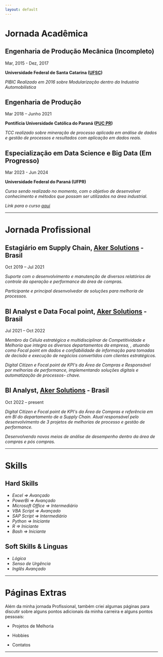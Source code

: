 ```yaml
---
layout: default
---
```


# Jornada Acadêmica


## **Engenharia de Produção Mecânica (Incompleto)**
Mar, 2015 - Dez, 2017 

**Universidade Federal de Santa Catarina ([UFSC](https://ufsc.br/))**

_PIBIC Realizado em 2016 sobre Modularização dentro da Industria Automobilística_


## **Engenharia de Produção**
Mar 2018 – Junho 2021

**Pontifícia Universidade Católica do Paraná ([PUC PR](https://www.pucpr.br/american-academy/?gclid=CjwKCAjwp6CkBhB_EiwAlQVyxW-rF9zR4BXrc8RwA5M4nn4DIJUsO4rLPNunoOzzmlfEd0Ov5Hk6MBoCKqUQAvD_BwE))**

_TCC realizado sobre mineração de processo aplicada em análise de dados e gestão de processos e resultados com aplicação em dados reais._

## **Especialização em Data Science e Big Data (Em Progresso)**
Mar 2023 - Jun 2024 

**Universidade Federal do Paraná (UFPR)**

_Curso sendo realizado no momento, com o objetivo de desenvolver conhecimento e métodos que possam ser utilizados na área industrial._

_Link para o curso [aqui](http://dsbd.leg.ufpr.br/)_

* * *

# Jornada Profissional

## **Estagiário em Supply Chain**, [Aker Solutions](https://www.akersolutions.com/) - Brasil     
Oct 2019 – Jul 2021

_Suporte com o desenvolvimento e manutenção de diversos relatórios de controle da operação e performance da área de compras._

_Participante e principal desenvolvedor de soluções para melhoria de processos._

## **BI Analyst e Data Focal point**, [Aker Solutions](https://www.akersolutions.com/) - Brasil
Jul 2021 – Oct 2022

_Membro da Célula estratégica e multidisciplinar de Competitividade e Melhoria que integra os diversos departamentos da empresa, , atuando como Focal point em dados e confiabilidade de informação para tomadas de decisão e execução de negócios convertidos com clientes estratégicos._

_Digital Citizen e Focal point de KPI's da Área de Compras e Responsável por melhorias de performance, implementando soluções digitais e automatização de processos- chave._

## **BI Analyst**, [Aker Solutions](https://www.akersolutions.com/) - Brasil
Oct 2022 – present

_Digital Citizen e Focal point de KPI's da Área de Compras e referência em em BI do departamento de a Supply Chain. Atual responsável pelo desenvolvimento de 3 projetos de melhorias de processo e gestão de performance._

_Desenvolvendo novos meios de análise de desempenho dentro da área de compras e pós compras._


* * *

# **Skills**

## Hard Skills
*   _Excel            =>      Avançado_
*   _PowerBi          =>      Avançado_
*   _Microsoft Office =>      Intermediário_
*   _VBA Script       =>      Avançado_
*   _SAP Script       =>      Intermediário_
*   _Python           =>      Iniciante_
*   _R                =>      Iniciante_
*   _Bash             =>      Iniciante_


## Soft Skills & Linguas
*   _Lógica_
*   _Senso de Urgência_
*   _Inglês Avançado_

* * *

# Páginas Extras

Além da minha jornada Profissional, também criei algumas páginas para discutir sobre alguns pontos adicionais da minha carreira e alguns pontos pessoais:

*   Projetos de Melhoria

*   Hobbies

*   Contatos


* * *

